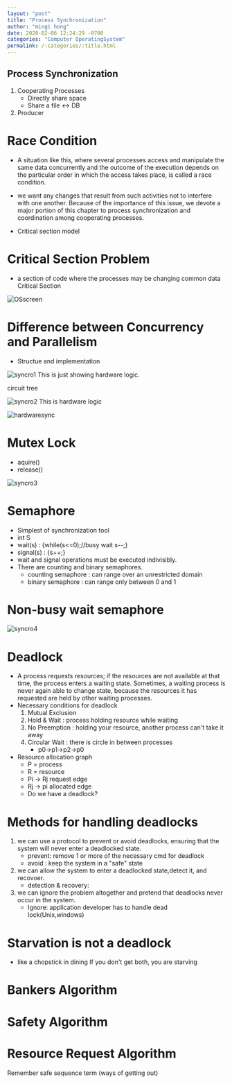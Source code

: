 ```yaml
---
layout: "post"
title: "Process Synchronization"
author: "mingi hong"
date: 2020-02-06 12:24:29 -0700
categories: "Computer OperatingSystem"
permalink: /:categories/:title.html
---
```


## Process Synchronization

1. Cooperating Processes
    - Directly share space
    - Share a file <-> DB
2. Producer

# Race Condition
- A situation like this, where several processes access and manipulate the same data concurrently and the outcome of the execution depends on the particular order in which the access takes place, is called a race condition.

- we want any changes that result from such activities not to interfere with one another. Because of the importance of this issue, we devote a major portion of this chapter to process synchronization and coordination among cooperating processes.

- Critical section model

# Critical Section Problem

- a section of code where the processes may be changing common data Critical Section

![OSscreen](/minglab/assets/OSscreen.png)

# Difference between Concurrency and Parallelism
- Structue and implementation

![syncro1](/minglab/assets/syncro1.png)
This is just showing hardware logic.

circuit tree 

![syncro2](/minglab/assets/syncro2.png)
This is hardware logic

![hardwaresync](/minglab/assets/HardwareSync.png)

# Mutex Lock
- aquire()
- release()

![syncro3](/minglab/assets/syncro3.png)

# Semaphore
- Simplest of synchronization tool
- int S
- wait(s) : {while(s<=0);//busy wait s--;}
- signal(s) : {s++;}
- wait and signal operations must be executed indivisibly.
- There are counting and binary semaphores.
    - counting semaphore : can range over an unrestricted domain
    - binary semaphore : can range only between 0 and 1

# Non-busy wait semaphore

![syncro4](/minglab/assets/syncro4.png)

# Deadlock
- A process requests resources; if the resources are not available at that time, the process enters a waiting state. Sometimes, a waiting process is never again able to change state, because the resources it has requested are held by other waiting processes.
- Necessary conditions for deadlock
    1. Mutual Exclusion
    2. Hold & Wait : process holding resource while waiting
    3. No Preemption : holding your resource, another process can't take it away
    4. Circular Wait : there is circle in between processes
        - p0->p1->p2->p0
- Resource allocation graph 
    - P = process
    - R = resource
    - Pi -> Rj request edge
    - Rj -> pi allocated edge
    - Do we have a deadlock?

# Methods for handling deadlocks
1. we can use a protocol to prevent or avoid deadlocks, ensuring that the system will never enter a deadlocked state.
    - prevent: remove 1 or more of the necessary cmd for deadlock
    - avoid : keep the system in a "safe" state
2. we can allow the system to enter a deadlocked state,detect it, and recovoer.
    - detection & recovery: 
3. we can ignore the problem altogether and pretend that deadlocks never occur in the system.
    - Ignore: application developer has to handle dead lock(Unix,windows)

# Starvation is not a deadlock
- like a chopstick in dining If you don't get both, you are starving

# Bankers Algorithm

# Safety Algorithm

# Resource Request Algorithm

Remember safe sequence term (ways of getting out)

